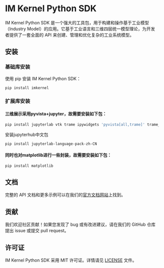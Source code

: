 # IM Kernel Python SDK

IM Kernel Python SDK 是一个强大的工具包，用于构建和操作基于工业模型（Industry Model）的应用。它基于工业语言和三维四层统一模型理论，为开发者提供了一套全面的
API 来创建、管理和优化复杂的工业系统模型。

## 安装

### 基础库安装

使用 pip 安装 IM Kernel Python SDK：

```bash
pip install imkernel
```

### 扩展库安装

#### 三维展示采用pyvista+jupyter，故需要安装如下包：

```bash
pip install jupyterlab vtk trame ipywidgets 'pyvista[all,trame]' trame_jupyter_extension
```

安装jupyterhub中文包

```
pip install jupyterlab-language-pack-zh-CN
```

#### 同时也对matplotlib进行一些封装，故需要安装如下包：

```bash
pip install matplotlib
```

## 文档

完整的 API 文档和更多示例可以在我们的[官方文档网站](https://docs.imkernel.com)上找到。

## 贡献

我们欢迎社区贡献！如果您发现了 bug 或有改进建议，请在我们的 GitHub 仓库提出 issue 或提交 pull request。

## 许可证

IM Kernel Python SDK 采用 MIT 许可证。详情请见 [LICENSE](LICENSE) 文件。

